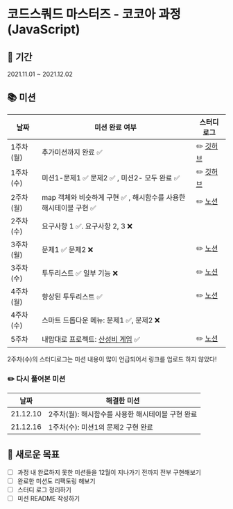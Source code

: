 # 코드스쿼드 마스터즈 - 코코아 과정 (JavaScript)

## 📅 기간
2021.11.01 ~ 2021.12.02

## 📚 미션
|날짜|미션 완료 여부|스터디 로그|
|----|---------|--------|
1주차(월)| 추가미션까지 완료 ✅ | ✏️ [깃허브](https://github.com/JiminKim-dev/cocoa_mission/blob/master/Week1_Mon/README.md) |
1주차(수)| 미션1-문제1 ✅ 문제2 ✅ , 미션2- 모두 완료 ✅ | ✏️ [깃허브](https://github.com/JiminKim-dev/cocoa_mission/blob/master/Week1_Wed/README.md) |
2주차(월)| map 객체와 비슷하게 구현 ✅ , 해시함수를 사용한 해시테이블 구현 ✅ | ✏️ [노션](https://cypress-pink-680.notion.site/2-4118c0d8f0604762814928841f5c86cf) |
2주차(수)|요구사항 1 ✅. 요구사항 2, 3 ❌| |
3주차(월)| 문제1 ✅ 문제2 ❌ | ✏️ [노션](https://cypress-pink-680.notion.site/3-45e978497d6040328a04d1c2a727f2e6)|
3주차(수)| 투두리스트 ✅ 일부 기능 ❌| ✏️ [노션](https://cypress-pink-680.notion.site/3-0167a41e11d84170826316ff4076a91a)|
4주차(월)| 향상된 투두리스트 ✅ | ✏️ [노션](https://cypress-pink-680.notion.site/4-6ea4e9cbf90948deb5aa594561e954cc)|
4주차(수)| 스마트 드롭다운 메뉴: 문제1 ✅, 문제2 ❌ | |
5주차| 내맘대로 프로젝트: [산성비 게임](https://jiminkim-dev.github.io/cocoa_mission/Week5_Project/index.html) ✅ | ✏️ [노션](https://cypress-pink-680.notion.site/5-061900a4857e4c599c102da27d08be09)|


2주차(수)의 스터디로그는 미션 내용이 많이 언급되어서 링크를 업로드 하지 않았다!

### ✏️ 다시 풀어본 미션
|날짜| 해결한 미션|
|---|---|
|21.12.10| 2주차(월): 해시함수를 사용한 해시테이블 구현 완료
|21.12.16| 1주차(수): 미션1의 문제2 구현 완료


## 💪 새로운 목표
- [ ] 과정 내 완료하지 못한 미션들을 12월이 지나가기 전까지 전부 구현해보기
- [ ] 완료한 미션도 리팩토링 해보기
- [ ] 스터디 로그 정리하기
- [ ] 미션 README 작성하기